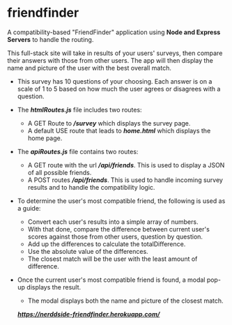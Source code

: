 # friendfinder

A compatibility-based "FriendFinder" application using **Node and Express Servers** to handle the routing.

This full-stack site will take in results of your users' surveys, then compare their answers with those from other users. The app will then display the name and picture of the user with the best overall match.

- This survey has 10 questions of your choosing. Each answer is on a scale of 1 to 5 based on how much the user agrees or           disagrees with a question.

- The ***htmlRoutes.js*** file includes two routes:
    * A GET Route to ***/survey*** which displays the survey page.
    * A default USE route that leads to ***home.html*** which displays the home page.

- The ***apiRoutes.js*** file contains two routes:
    * A GET route with the url ***/api/friends***. This is used to display a JSON of all possible friends.
    * A POST routes ***/api/friends***. This is used to handle incoming survey results and to handle the compatibility logic.

- To determine the user's most compatible friend, the following is used as a guide:
    * Convert each user's results into a simple array of numbers.
    * With that done, compare the difference between current user's scores against those from other users, question by question.
    * Add up the differences to calculate the totalDifference.
    * Use the absolute value of the differences.
    * The closest match will be the user with the least amount of difference.

- Once the current user's most compatible friend is found, a modal pop-up displays the result.
    * The modal displays both the name and picture of the closest match.

    ***https://nerddside-friendfinder.herokuapp.com/***
